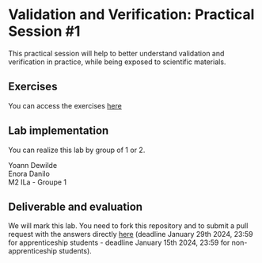# Validation and Verification: Practical Session #1

This practical session will help to better understand validation and verification in practice, while being exposed to scientific materials.

## Exercises

You can access the exercises [here](sujet.md)

## Lab implementation

You can realize this lab by group of 1 or 2. 

Yoann Dewilde  
Enora Danilo  
M2 ILa - Groupe 1  

## Deliverable and evaluation

We will mark this lab. You need to fork this repository and to submit a pull request with the answers directly [here](sujet.md) (deadline January 29th 2024, 23:59 for apprenticeship students - deadline January 15th 2024, 23:59 for non-apprenticeship students).
